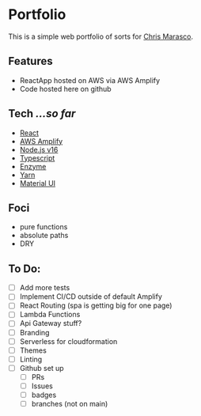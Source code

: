 # Portfolio

This is a simple web portfolio of sorts for [Chris Marasco](chrismarasco.io).

## Features
- ReactApp hosted on AWS via AWS Amplify
- Code hosted here on github

## Tech *...so far*
- [React](https://reactjs.org/)
- [AWS Amplify](https://aws.amazon.com/amplify/)
- [Node.js v16](https://nodejs.org/en/)
- [Typescript](https://www.typescriptlang.org/)
- [Enzyme](https://enzymejs.github.io/enzyme/)
- [Yarn](https://yarnpkg.com/)
- [Material UI](https://mui.com/)

## Foci
- pure functions
- absolute paths
- DRY

## To Do:
- [ ] Add more tests
- [ ] Implement CI/CD outside of default Amplify
- [ ] React Routing (spa is getting big for one page)
- [ ] Lambda Functions
- [ ] Api Gateway stuff?
- [ ] Branding
- [ ] Serverless for cloudformation
- [ ] Themes
- [ ] Linting
- [ ] Github set up
  - [ ] PRs
  - [ ] Issues
  - [ ] badges
  - [ ] branches (not on main)
